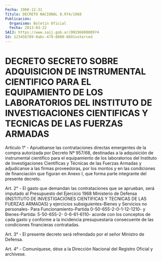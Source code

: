 ```yaml
---
Fecha: 1968-12-31
Título: DECRETO NACIONAL 8.974/1968
Publicación:
  Organismo: Boletín Oficial
  Fecha: 2013-03-22
SAIJ: https://www.saij.gob.ar/DN19680008974
Id: 123456789-0abc-479-8000-8691soterced
---
```

# DECRETO SECRETO SOBRE ADQUISICION DE INSTRUMENTAL CIENTIFICO PARA EL EQUIPAMIENTO DE LOS LABORATORIOS DEL INSTITUTO DE INVESTIGACIONES CIENTIFICAS Y TECNICAS DE LAS FUERZAS ARMADAS

<a id="1"></a>
Artículo 1° - Apruébanse las contrataciones directas emergentes de la compra autorizada por  Decreto Nº 957/68, destinadas a la adquisición de instrumental científico para el equipamiento de los laboratorios del Instituto de Investigaciones Científicas y Técnicas de las Fuerzas Armadas y adjudícanse a las firmas proveedoras, por los montos y en las condiciones de financiación que figuran en Anexo I, que forma parte integrante del presente decreto.

<a id="2"></a>
Art. 2° - El gasto que demandan las contrataciones que se aprueban, será imputado al Presupuesto del Ejercicio 1968 Ministerio de Defensa (INSTITUTO DE INVESTIGACIONES CIENTIFICAS Y TECNICAS DE LAS FUERZAS ARMADAS) y ejercicios subsiguientes-Bienes y Servicios no personales- Para Funcionamiento-Partida 0-50-655-2-0-1-12-1210- y Bienes-Partida: 5-50-655-2- 0-6-61-6110- acorde con los conceptos de cada gasto y conforme a la incidencia presupuestaria consecuente de las condiciones financieras contratadas.

<a id="3"></a>
Art. 3° - El presente decreto será refrendado por el señor Ministro de Defensa.

<a id="4"></a>
Art. 4° - Comuníquese, dése a la Dirección Nacional del Registro Oficial y archívese.